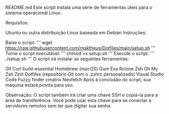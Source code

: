 
README.md
Este script instala uma série de ferramentas úteis para o sistema operacional Linux.

Requisitos:

Ubuntu ou outra distribuição Linux baseada em Debian
Instruções:

Baixe o script:
'''
wget https://raw.githubusercontent.com/maktheus/Dotfiles/main/setup.sh
'''
Torne o script executável:
'''
chmod +x setup.sh
'''
Execute o script:
'''
./setup.sh
'''
O script irá instalar as seguintes ferramentas:

Git
Curl
build-essential
Homebrew (macOS)
Gum
Exa
Rclone
Zsh
Oh My Zsh
Zinit
Dotfiles (repositório Git com o .zshrc personalizado)
Visual Studio Code
Fuzzy finder
cmatrix
Neofetch
Após a conclusão do script, sua máquina estará pronta para uso.

Observação: O script também irá criar uma chave SSH e copiá-la para a área de transferência. Você pode usar esta chave para se conectar a servidores remotos sem ter que digitar sua senha.